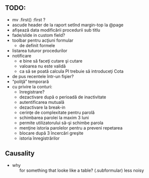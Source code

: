TODO:
-----

* mv .first() :first ?
* ascude header de la raport setînd margin-top la @page
* afişează data modificării procedurii sub titlu
* fade/slide in custom field?
* toolbar pentru acţiuni formular
  * de definit formele
* listarea tuturor procedurilor
* notificare
  * e bine să faceţi cutare şi cutare
  * valoarea nu este validă
  * ca să se poată calcula PI trebuie să introduceţi Cota
* de pus recentele într-un fişier?
* “poliţă” temporară
* cu privire la conturi:
  * înregistrare?
  * dezactivare după o perioadă de inactivitate
  * autentificarea mutuală
  * dezactivare la break-in
  * cerinţe de complexitate pentru parolă
  * schimbarea parolei la maxim 3 luni
  * permite utilizatorului să-şi schimbe parola
  * menţine istoria parolelor pentru a preveni repetarea
  * blocare după 3 încercări greşite
  * istoria înregistrărilor

Causality
---------

* why <ol> for something that looke like a table? (.subformular)
  less noisy
